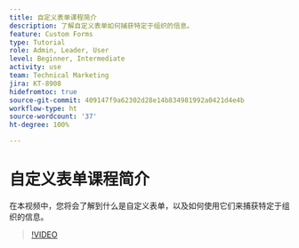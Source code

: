 ```yaml
---
title: 自定义表单课程简介
description: 了解自定义表单如何捕获特定于组织的信息。
feature: Custom Forms
type: Tutorial
role: Admin, Leader, User
level: Beginner, Intermediate
activity: use
team: Technical Marketing
jira: KT-8908
hidefromtoc: true
source-git-commit: 409147f9a62302d28e14b834981992a0421d4e4b
workflow-type: ht
source-wordcount: '37'
ht-degree: 100%

---
```


# 自定义表单课程简介

在本视频中，您将会了解到什么是自定义表单，以及如何使用它们来捕获特定于组织的信息。

>[!VIDEO](https://video.tv.adobe.com/v/335171/?quality=12&learn=on)
